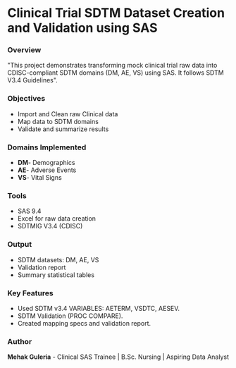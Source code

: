 # Clinical Trial SDTM Dataset Creation and Validation using SAS

### Overview
"This project demonstrates transforming mock clinical trial raw data into CDISC-compliant SDTM domains (DM, AE, VS) using SAS. It follows SDTM V3.4 Guidelines".

### Objectives
- Import and Clean raw Clinical data
- Map data to SDTM domains
- Validate and summarize results

### Domains Implemented
- **DM**- Demographics
- **AE**- Adverse Events
- **VS**- Vital Signs

### Tools
- SAS 9.4
- Excel for raw data creation
- SDTMIG V3.4 (CDISC)

### Output 
- SDTM datasets: DM, AE, VS
- Validation report
- Summary statistical tables

### Key Features
- Used SDTM v3.4 VARIABLES: AETERM, VSDTC, AESEV.
- SDTM Validation (PROC COMPARE).
- Created mapping specs and validation report.

### Author
**Mehak Guleria** - Clinical SAS Trainee | B.Sc. Nursing | Aspiring Data Analyst
